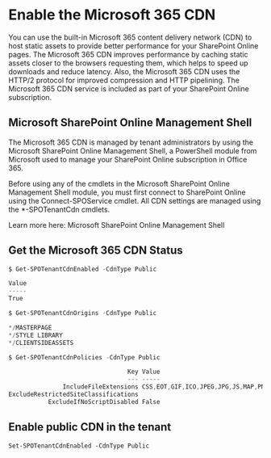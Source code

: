 # Enable the Microsoft 365 CDN

You can use the built-in Microsoft 365 content delivery network (CDN) to host static assets to provide better performance for your SharePoint Online pages. The Microsoft 365 CDN improves performance by caching static assets closer to the browsers requesting them, which helps to speed up downloads and reduce latency. Also, the Microsoft 365 CDN uses the HTTP/2 protocol for improved compression and HTTP pipelining. The Microsoft 365 CDN service is included as part of your SharePoint Online subscription.

## Microsoft SharePoint Online Management Shell

The Microsoft 365 CDN is managed by tenant administrators by using the Microsoft SharePoint Online Management Shell, a PowerShell module from Microsoft used to manage your SharePoint Online subscription in Office 365.

Before using any of the cmdlets in the Microsoft SharePoint Online Management Shell module, you must first connect to SharePoint Online using the Connect-SPOService cmdlet. All CDN settings are managed using the \*-SPOTenantCdn cmdlets.

Learn more here: Microsoft SharePoint Online Management Shell

## Get the Microsoft 365 CDN Status

```powershell
$ Get-SPOTenantCdnEnabled -CdnType Public

Value
-----
True

$ Get-SPOTenantCdnOrigins -CdnType Public

*/MASTERPAGE
*/STYLE LIBRARY
*/CLIENTSIDEASSETS

$ Get-SPOTenantCdnPolicies -CdnType Public

                                 Key Value
                                 --- -----
               IncludeFileExtensions CSS,EOT,GIF,ICO,JPEG,JPG,JS,MAP,PNG,SVG,OTF,TTF,WOFF,WOFF2
ExcludeRestrictedSiteClassifications
           ExcludeIfNoScriptDisabled False

```

## Enable public CDN in the tenant

`Set-SPOTenantCdnEnabled -CdnType Public`
